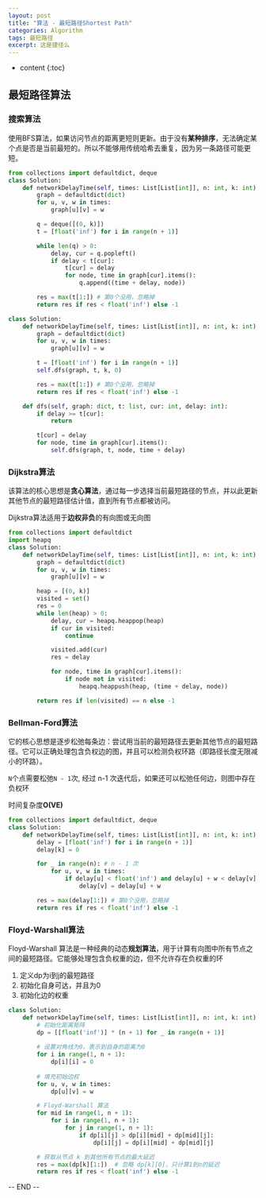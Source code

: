 ```yaml
---
layout: post
title: "算法 - 最短路径Shortest Path"
categories: Algorithm
tags: 最短路径
excerpt: 这是捷径么
---
```


* content
{:toc}

## 最短路径算法

### 搜索算法

使用BFS算法，如果访问节点的距离更短则更新。由于没有**某种排序**，无法确定某个点是否是当前最短的。所以不能够用传统哈希去重复，因为另一条路径可能更短。

```python
from collections import defaultdict, deque
class Solution:
    def networkDelayTime(self, times: List[List[int]], n: int, k: int) -> int:
        graph = defaultdict(dict)
        for u, v, w in times:
            graph[u][v] = w

        q = deque([(0, k)])
        t = [float('inf') for i in range(n + 1)]

        while len(q) > 0:
            delay, cur = q.popleft()
            if delay < t[cur]:
                t[cur] = delay
                for node, time in graph[cur].items():
                    q.append((time + delay, node))

        res = max(t[1:]) # 第0个没用，忽略掉
        return res if res < float('inf') else -1

class Solution:
    def networkDelayTime(self, times: List[List[int]], n: int, k: int) -> int:
        graph = defaultdict(dict)
        for u, v, w in times:
            graph[u][v] = w

        t = [float('inf') for i in range(n + 1)]
        self.dfs(graph, t, k, 0)

        res = max(t[1:]) # 第0个没用，忽略掉
        return res if res < float('inf') else -1

    def dfs(self, graph: dict, t: list, cur: int, delay: int):
        if delay >= t[cur]:
            return

        t[cur] = delay
        for node, time in graph[cur].items():
            self.dfs(graph, t, node, time + delay)
```

### Dijkstra算法

该算法的核心思想是**贪心算法**，通过每一步选择当前最短路径的节点，并以此更新其他节点的最短路径估计值，直到所有节点都被访问。

Dijkstra算法适用于**边权非负**的有向图或无向图

```python
from collections import defaultdict
import heapq
class Solution:
    def networkDelayTime(self, times: List[List[int]], n: int, k: int) -> int:
        graph = defaultdict(dict)
        for u, v, w in times:
            graph[u][v] = w

        heap = [(0, k)]
        visited = set()
        res = 0
        while len(heap) > 0:
            delay, cur = heapq.heappop(heap)
            if cur in visited:
                continue

            visited.add(cur)
            res = delay

            for node, time in graph[cur].items():
                if node not in visited:
                    heapq.heappush(heap, (time + delay, node))

        return res if len(visited) == n else -1
```

### Bellman-Ford算法

它的核心思想是逐步松弛每条边：尝试用当前的最短路径去更新其他节点的最短路径。它可以正确处理包含负权边的图，并且可以检测负权环路（即路径长度无限减小的环路）。

`N`个点需要松弛`N - 1`次, 经过 n-1 次迭代后，如果还可以松弛任何边，则图中存在负权环

时间复杂度**O(VE)**

```python
from collections import defaultdict, deque
class Solution:
    def networkDelayTime(self, times: List[List[int]], n: int, k: int) -> int:
        delay = [float('inf') for i in range(n + 1)]
        delay[k] = 0

        for _ in range(n): # n - 1 次
            for u, v, w in times:
                if delay[u] < float('inf') and delay[u] + w < delay[v]:
                    delay[v] = delay[u] + w

        res = max(delay[1:]) # 第0个没用，忽略掉
        return res if res < float('inf') else -1
```

### Floyd-Warshall算法

Floyd-Warshall 算法是一种经典的动态**规划算法**，用于计算有向图中所有节点之间的最短路径。它能够处理包含负权重的边，但不允许存在负权重的环

1. 定义dp为i到j的最短路径
2. 初始化自身可达，并且为0
3. 初始化边的权重

```python
class Solution:
    def networkDelayTime(self, times: List[List[int]], n: int, k: int) -> int:
        # 初始化距离矩阵
        dp = [[float('inf')] * (n + 1) for _ in range(n + 1)]
        
        # 设置对角线为0，表示到自身的距离为0
        for i in range(1, n + 1):
            dp[i][i] = 0
            
        # 填充初始边权
        for u, v, w in times:
            dp[u][v] = w

        # Floyd-Warshall 算法
        for mid in range(1, n + 1):
            for i in range(1, n + 1):
                for j in range(1, n + 1):
                    if dp[i][j] > dp[i][mid] + dp[mid][j]:
                        dp[i][j] = dp[i][mid] + dp[mid][j]

        # 获取从节点 k 到其他所有节点的最大延迟
        res = max(dp[k][1:])  # 忽略 dp[k][0]，只计算1到n的延迟
        return res if res < float('inf') else -1
```

-- END --